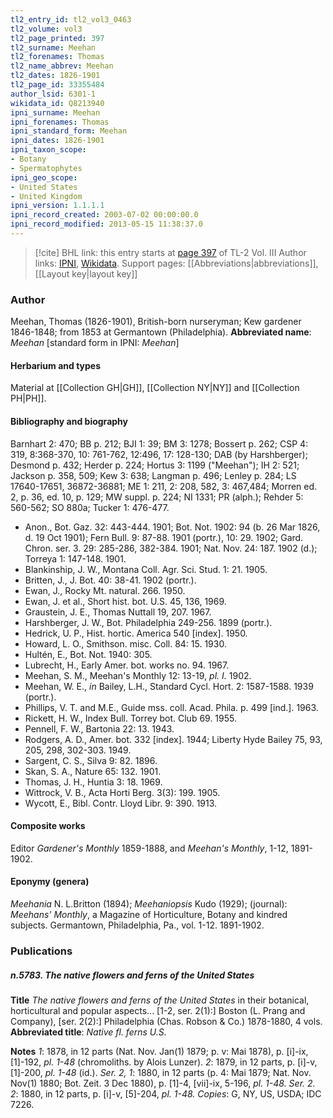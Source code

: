 ```yaml
---
tl2_entry_id: tl2_vol3_0463
tl2_volume: vol3
tl2_page_printed: 397
tl2_surname: Meehan
tl2_forenames: Thomas
tl2_name_abbrev: Meehan
tl2_dates: 1826-1901
tl2_page_id: 33355484
author_lsid: 6301-1
wikidata_id: Q8213940
ipni_surname: Meehan
ipni_forenames: Thomas
ipni_standard_form: Meehan
ipni_dates: 1826-1901
ipni_taxon_scope: 
- Botany
- Spermatophytes
ipni_geo_scope: 
- United States
- United Kingdom
ipni_version: 1.1.1.1
ipni_record_created: 2003-07-02 00:00:00.0
ipni_record_modified: 2013-05-15 11:38:37.0
---
```


> [!cite] BHL link: this entry starts at [page 397](https://www.biodiversitylibrary.org/page/33355484) of TL-2 Vol. III
> Author links: [IPNI](https://www.ipni.org/a/6301-1), [Wikidata](https://www.wikidata.org/wiki/Q8213940). Support pages: [[Abbreviations|abbreviations]], [[Layout key|layout key]]

### Author

Meehan, Thomas (1826-1901), British-born nurseryman; Kew gardener 1846-1848; from 1853 at Germantown (Philadelphia). 
**Abbreviated name**: *Meehan* \[standard form in IPNI: *Meehan*\]

#### Herbarium and types

Material at [[Collection GH|GH]], [[Collection NY|NY]] and [[Collection PH|PH]].

#### Bibliography and biography

Barnhart 2: 470; BB p. 212; BJI 1: 39; BM 3: 1278; Bossert p. 262; CSP 4: 319, 8:368-370, 10: 761-762, 12:496, 17: 128-130; DAB (by Harshberger); Desmond p. 432; Herder p. 224; Hortus 3: 1199 ("Meehan"); IH 2: 521; Jackson p. 358, 509; Kew 3: 638; Langman p. 496; Lenley p. 284; LS 17640-17651, 36872-36881; ME 1: 211, 2: 208, 582, 3: 467,484; Morren ed. 2, p. 36, ed. 10, p. 129; MW suppl. p. 224; NI 1331; PR (alph.); Rehder 5: 560-562; SO 880a; Tucker 1: 476-477.
- Anon., Bot. Gaz. 32: 443-444. 1901; Bot. Not. 1902: 94 (b. 26 Mar 1826, d. 19 Oct 1901); Fern Bull. 9: 87-88. 1901 (portr.), 10: 29. 1902; Gard. Chron. ser. 3. 29: 285-286, 382-384. 1901; Nat. Nov. 24: 187. 1902 (d.); Torreya 1: 147-148. 1901.
- Blankinship, J. W., Montana Coll. Agr. Sci. Stud. 1: 21. 1905.
- Britten, J., J. Bot. 40: 38-41. 1902 (portr.).
- Ewan, J., Rocky Mt. natural. 266. 1950.
- Ewan, J. et al., Short hist. bot. U.S. 45, 136, 1969.
- Graustein, J. E., Thomas Nuttall 19, 207. 1967.
- Harshberger, J. W., Bot. Philadelphia 249-256. 1899 (portr.).
- Hedrick, U. P., Hist. hortic. America 540 \[index\]. 1950.
- Howard, L. O., Smithson. misc. Coll. 84: 15. 1930.
- Hultén, E., Bot. Not. 1940: 305.
- Lubrecht, H., Early Amer. bot. works no. 94. 1967.
- Meehan, S. M., Meehan's Monthly 12: 13-19, *pl. I.* 1902.
- Meehan, W. E., *in* Bailey, L.H., Standard Cycl. Hort. 2: 1587-1588. 1939 (portr.).
- Phillips, V. T. and M.E., Guide mss. coll. Acad. Phila. p. 499 \[ind.\]. 1963.
- Rickett, H. W., Index Bull. Torrey bot. Club 69. 1955.
- Pennell, F. W., Bartonia 22: 13. 1943.
- Rodgers, A. D., Amer. bot. 332 \[index\]. 1944; Liberty Hyde Bailey 75, 93, 205, 298, 302-303. 1949.
- Sargent, C. S., Silva 9: 82. 1896.
- Skan, S. A., Nature 65: 132. 1901.
- Thomas, J. H., Huntia 3: 18. 1969.
- Wittrock, V. B., Acta Horti Berg. 3(3): 199. 1905.
- Wycott, E., Bibl. Contr. Lloyd Libr. 9: 390. 1913.

#### Composite works

Editor *Gardener's Monthly* 1859-1888, and *Meehan's Monthly*, 1-12, 1891-1902.

#### Eponymy (genera)

*Meehania* N. L.Britton (1894); *Meehaniopsis* Kudo (1929); (journal): *Meehans' Monthly*, a Magazine of Horticulture, Botany and kindred subjects. Germantown, Philadelphia, Pa., vol. 1-12. 1891-1902.

### Publications

##### n.5783. The native flowers and ferns of the United States

**Title**
*The native flowers and ferns of the United States* in their botanical, horticultural and popular aspects... \[1-2, ser. 2(1):\] Boston (L. Prang and Company), \[ser. 2(2):\] Philadelphia (Chas. Robson & Co.) 1878-1880, 4 vols.
**Abbreviated title**: *Native fl. ferns U.S.*

**Notes**
*1*: 1878, in 12 parts (Nat. Nov. Jan(1) 1879; p. v: Mai 1878), p. \[i\]-ix, \[1\]-192, *pl. 1-48* (chromoliths. by Alois Lunzer).
*2*: 1879, in 12 parts, p. \[i\]-v, \[1\]-200, *pl. 1-48* (id.).
*Ser. 2, 1*: 1880, in 12 parts (p. 4: Mai 1879; Nat. Nov. Nov(1) 1880; Bot. Zeit. 3 Dec 1880), p. \[1\]-4, \[vii\]-ix, 5-196, *pl. 1-48.*
*Ser. 2. 2*: 1880, in 12 parts, p. \[i\]-v, \[5\]-204, *pl. 1-48.*
*Copies*: G, NY, US, USDA; IDC 7226.

